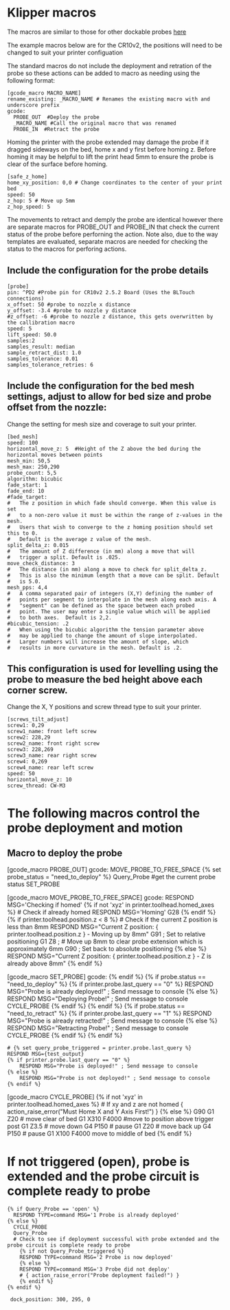 # Klipper macros


The macros are similar to those for other dockable probes [here](docs/Dockable_Probe.md) 

The example macros below are for the CR10v2, the positions will need to be changed to suit your printer configuation

The standard macros do not include the deployment and retration of the probe so these actions can be added to  macro as needing using the following format:

``` general format
[gcode_macro MACRO_NAME]
rename_existing: _MACRO_NAME # Renames the existing macro with and underscore prefix
gcode:
  PROBE_OUT  #Deploy the probe
  _MACRO_NAME #Call the original macro that was renamed
  PROBE_IN  #Retract the probe
```

Homing the printer with the probe extended may damage the probe if it dragged sideways on the bed, home x and y first before homing z. Before homing it may be helpful to lift the print head 5mm to ensure the probe is clear of the surface before homing.

``` Safe Z Home
[safe_z_home]
home_xy_position: 0,0 # Change coordinates to the center of your print bed
speed: 50
z_hop: 5 # Move up 5mm
z_hop_speed: 5
```

The movements to retract and demply the probe are identical however there are separate macros for PROBE_OUT and PROBE_IN that check the current status of the probe before perforning the action. Note also, due to the way templates are evaluated, separate macros are needed for checking the status to the macros for perforing actions.

## Include the configuration for the probe details

``` CR10v2 Probe configuration
[probe]
pin: ^PD2 #Probe pin for CR10v2 2.5.2 Board (Uses the BLTouch connections)
x_offset: 50 #probe to nozzle x distance
y_offset: -3.4 #probe to nozzle y distance
#z_offset: -6 #probe to nozzle z distance, this gets overwritten by the callibration macro
speed: 5
lift_speed: 50.0
samples:2
samples_result: median
sample_retract_dist: 1.0
samples_tolerance: 0.01
samples_tolerance_retries: 6
```

## Include the configuration for the bed mesh settings, adjust to allow for bed size and probe offset from the nozzle:
Change the setting for mesh size and coverage to suit your printer.

``` bed mesh configuration
[bed_mesh]
speed: 100
horizontal_move_z: 5  #Height of the Z above the bed during the horizontal moves between points
mesh_min: 50,5
mesh_max: 250,290
probe_count: 5,5
algorithm: bicubic
fade_start: 1
fade_end: 10
#fade_target:
#   The z position in which fade should converge. When this value is set
#   to a non-zero value it must be within the range of z-values in the mesh.
#   Users that wish to converge to the z homing position should set this to 0.
#   Default is the average z value of the mesh.
split_delta_z: 0.015
#   The amount of Z difference (in mm) along a move that will
#   trigger a split. Default is .025.
move_check_distance: 3
#   The distance (in mm) along a move to check for split_delta_z.
#   This is also the minimum length that a move can be split. Default
#   is 5.0.
mesh_pps: 4,4
#   A comma separated pair of integers (X,Y) defining the number of
#   points per segment to interpolate in the mesh along each axis. A
#   "segment" can be defined as the space between each probed
#   point. The user may enter a single value which will be applied
#   to both axes.  Default is 2,2.
#bicubic_tension: .2
#   When using the bicubic algorithm the tension parameter above
#   may be applied to change the amount of slope interpolated.
#   Larger numbers will increase the amount of slope, which
#   results in more curvature in the mesh. Default is .2.
```

## This configuration is used for levelling using the probe to measure the bed height above each corner screw. 
Change the X, Y positions and screw thread type to suit your printer.

``` Include the configuration for screw tile adjust
[screws_tilt_adjust]
screw1: 0,29
screw1_name: front left screw
screw2: 228,29
screw2_name: front right screw
screw3: 228,269
screw3_name: rear right screw
screw4: 0,269
screw4_name: rear left screw
speed: 50
horizontal_move_z: 10
screw_thread: CW-M3
```

# The following macros control the probe deployment and motion

## Macro to deploy the probe
[gcode_macro PROBE_OUT]
gcode:
MOVE_PROBE_TO_FREE_SPACE
{% set probe_status = "need_to_deploy" %}
Query_Probe #get the current probe status
SET_PROBE



[gcode_macro MOVE_PROBE_TO_FREE_SPACE]
gcode:
  RESPOND MSG='Checking if homed'
  {% if not 'xyz' in printer.toolhead.homed_axes %}   # Check if already homed
      RESPOND MSG='Homing'
      G28
  {% endif %}
  {% if printer.toolhead.position.z < 8 %}   # Check if the current Z position is less than 8mm
        RESPOND MSG="Current Z position: { printer.toolhead.position.z } - Moving up by 8mm"
        G91 ; Set to relative positioning
        G1 Z8 ; # Move up 8mm to clear probe extension which is approximately 6mm
        G90 ; Set back to absolute positioning
   {% else %}
        RESPOND MSG="Current Z position: { printer.toolhead.position.z } - Z is already above 8mm"
   {% endif %}

[gcode_macro SET_PROBE]
gcode:
  {% endif %}
  {% if probe.status == "need_to_deploy" %}
      {% if printer.probe.last_query == "0" %}
        RESPOND MSG="Probe is already deployed!" ; Send message to console
      {% else %}
        RESPOND MSG="Deploying Probe!" ; Send message to console
        CYCLE_PROBE
      {% endif %}
  {% endif %}
  {% if probe.status == "need_to_retract" %}
    {% if printer.probe.last_query == "1" %}
        RESPOND MSG="Probe is already retracted!" ; Send message to console
    {% else %}
        RESPOND MSG="Retracting Probe!" ; Send message to console
        CYCLE_PROBE
    {% endif %}
  {% endif %}

        
    # {% set query_probe_triggered = printer.probe.last_query %}
    RESPOND MSG={test_output}
    {% if printer.probe.last_query == "0" %}
        RESPOND MSG="Probe is deployed!" ; Send message to console
    {% else %}
        RESPOND MSG="Probe is not deployed!" ; Send message to console
    {% endif %}

  [gcode_macro CYCLE_PROBE]
  {% if not 'xyz' in printer.toolhead.homed_axes %}   # If xy and z are not homed
      { action_raise_error("Must Home X and Y Axis First!") }
   {% else %}
   G90
   G1 Z20 # move clear of bed
   G1 X310 F4000 #move to position above trigger post
   G1 Z3.5 # move down
   G4 P150 # pause
   G1 Z20 # move back up
   G4 P150 # pause
   G1 X100 F4000 move to middle of bed
   {% endif %}




    
  # If not triggered (open), probe is extended and the probe circuit is complete ready to probe
    {% if Query_Probe == 'open' %}
      RESPOND TYPE=command MSG='1 Probe is already deployed'
    {% else %}
      CYCLE_PROBE
      Query_Probe
      # Check to see if deployment successful with probe extended and the probe circuit is complete ready to probe
        {% if not Query_Probe_triggered %}
        RESPOND TYPE=command MSG='2 Probe is now deployed'
        {% else %}
        RESPOND TYPE=command MSG='3 Probe did not deploy'
        # { action_raise_error("Probe deployment failed!") }
        {% endif %}
    {% endif %}

```macro
 dock_position: 300, 295, 0
```
